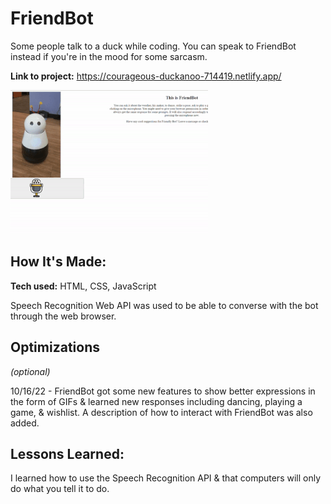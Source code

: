 # FriendBot
Some people talk to a duck while coding. You can speak to FriendBot instead if you're in the mood for some sarcasm. 

**Link to project:** https://courageous-duckanoo-714419.netlify.app/

![alt tag](friendbot.gif)

## How It's Made:

**Tech used:** HTML, CSS, JavaScript

Speech Recognition Web API was used to be able to converse with the bot through the web browser.

## Optimizations
*(optional)*

10/16/22 - FriendBot got some new features to show better expressions in the form of GIFs & learned new responses including dancing, playing a game, & wishlist. A description of how to interact with FriendBot was also added.

## Lessons Learned:

I learned how to use the Speech Recognition API & that computers will only do what you tell it to do.



